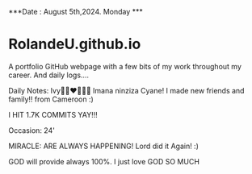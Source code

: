 ***Date : August 5th,2024. Monday ***
# RolandeU.github.io
 
A portfolio GitHub webpage with a few bits of my work throughout my career. And daily logs....

Daily Notes:
Ivy🙌🏽❤️💚🙏🏾 Imana ninziza Cyane!
I made new friends and family!! from Cameroon :)

I HIT 1.7K COMMITS YAY!!!

Occasion: 24'

MIRACLE: ARE ALWAYS HAPPENING!
Lord did it Again! :)

GOD will provide always 100%. I just love GOD SO MUCH







